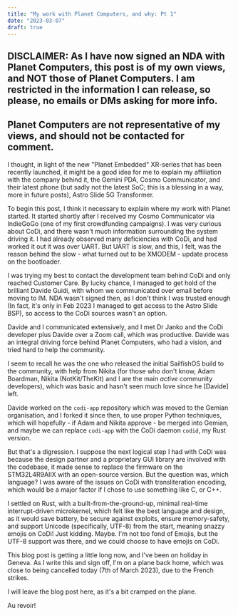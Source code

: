 ```yaml
---
title: "My work with Planet Computers, and why: Pt 1"
date: "2023-03-07"
draft: true
---
```


## DISCLAIMER: As I have now signed an NDA with Planet Computers, this post is of my own views, and NOT those of Planet Computers. I am restricted in the information I can release, so please, no emails or DMs asking for more info.
## Planet Computers are not representative of my views, and should not be contacted for comment.

I thought, in light of the new "Planet Embedded" XR-series that has been recently launched, it might be a good idea for me to explain my affiliation with the company behind it, the Gemini PDA, Cosmo Communicator, and their latest phone (but sadly not the latest SoC; this is a blessing in a way, more in future posts), Astro Slide 5G Transformer.

To begin this post, I think it necessary to explain where my work with Planet started. It started shortly after I received my Cosmo Communicator via IndieGoGo (one of my first crowdfunding campaigns). I was very curious about CoDi, and there wasn't much information surrounding the system driving it. I had already observed many deficiencies with CoDi, and had worked it out it was over UART. But UART is slow, and this, I felt, was the reason behind the slow - what turned out to be XMODEM - update process on the bootloader.

I was trying my best to contact the development team behind CoDi and only reached Customer Care. By lucky chance, I managed to get hold of the brilliant Davide Guidi, with whom we communicated over email before moving to IM. NDA wasn't signed then, as I don't think I was trusted enough (In fact, it's only in Feb 2023 I managed to get access to the Astro Slide BSP), so access to the CoDi sources wasn't an option.

Davide and I communicated extensively, and I met Dr Janko and the CoDi developer plus Davide over a Zoom call, which was productive. Davide was an integral driving force behind Planet Computers, who had a vision, and tried hard to help the community.

I seem to recall he was the one who released the initial SailfishOS build to the community, with help from Nikita (for those who don't know, Adam Boardman, Nikita (NotKit/TheKit) and I are the main *active* community developers), which was basic and hasn't seen much love since he [Davide] left.

Davide worked on the `codi-app` repository which was moved to the Gemian organisation, and I forked it since then, to use proper Python techniques, which will hopefully - if Adam and Nikita approve - be merged into Gemian, and maybe we can replace `codi-app` with the CoDi daemon `codid`, my Rust version.

But that's a digression. I suppose the next logical step I had with CoDi was because the design partner and a proprietary GUI library are involved with the codebase, it made sense to replace the firmware on the STM32L4R9AIIX with an open-source version. But the question was, which language? I was aware of the issues on CoDi with transliteration encoding, which would be a major factor if I chose to use something like C, or C++.

I settled on Rust, with a built-from-the-ground-up, minimal real-time interrupt-driven microkernel, which felt like the best language and design, as it would save battery, be secure against exploits, ensure memory-safety, and support Unicode (specifically, UTF-8) from the start, meaning snazzy emojis on CoDi! Just kidding. Maybe. I'm not too fond of Emojis, but the UTF-8 support was there, and we could choose to have emojis on CoDi.

This blog post is getting a little long now, and I've been on holiday in Geneva. As I write this and sign off, I'm on a plane back home, which was close to being cancelled today (7th of March 2023), due to the French strikes.

I will leave the blog post here, as it's a bit cramped on the plane.

Au revoir!
